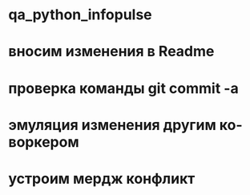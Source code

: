 # qa_python_infopulse
# вносим изменения в Readme
# проверка команды git commit -a
# эмуляция изменения другим ко-воркером
# устроим мердж конфликт